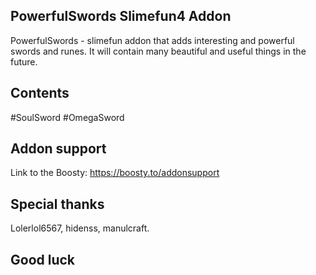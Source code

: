 ## PowerfulSwords Slimefun4 Addon
PowerfulSwords - slimefun addon that adds  interesting and powerful swords and runes. It will contain many beautiful and useful things in the future. 
## Contents
#SoulSword
#OmegaSword

## Addon support
Link to the Boosty:
https://boosty.to/addonsupport
## Special thanks
Lolerlol6567, hidenss, manulcraft.

## Good luck
